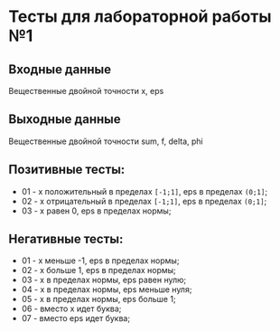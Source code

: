 # Тесты для лабораторной работы №1

## Входные данные
Вещественные двойной точности x, eps

## Выходные данные
Вещественные двойной точности sum, f, delta, phi

## Позитивные тесты:
- 01 - x положительный в пределах ```[-1;1]```, eps в пределах ```(0;1]```;
- 02 - x отрицательный в пределах ```[-1;1]```, eps в пределах ```(0;1]```;
- 03 - x равен 0, eps в пределах нормы;

## Негативные тесты:
- 01 - x меньше -1, eps в пределах нормы;
- 02 - x больше 1, eps в пределах нормы;
- 03 - x в пределах нормы, eps равен нулю;
- 04 - x в пределах нормы, eps меньше нуля;
- 05 - x в пределах нормы, eps больше 1;
- 06 - вместо x идет буква;
- 07 - вместо eps идет буква; 

